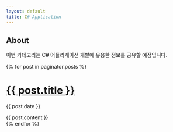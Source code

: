 ```yaml
---
layout: default
title: C# Application
---
```

## About
이번 카테고리는 C# 어플리케이션 개발에 유용한 정보를 공유할 예정입니다.

<!-- This loops through the paginated posts -->
{% for post in paginator.posts %}
  <h1><a href="{{ post.url }}">{{ post.title }}</a></h1>
  <p class="author">
    <span class="date">{{ post.date }}</span>
  </p>
  <div class="content">
    {{ post.content }}
  </div>
{% endfor %}


